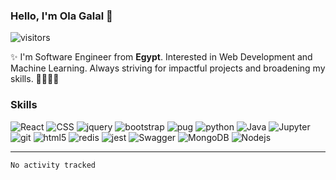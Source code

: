 ### Hello, I'm Ola Galal 👋

![visitors](https://visitor-badge.glitch.me/badge?page_id=olagalal.olagalal)

<p>✨ I'm Software Engineer from <b>Egypt</b>. Interested in Web Development and Machine Learning. Always striving for impactful projects and broadening my skills. 🚀👩🏻‍💻</p>

<h3>Skills</h3>
<p>
  <img alt="React" src="https://img.shields.io/badge/-React-45b8d8?style=flat-square&logo=react&logoColor=white" />
  <img alt="CSS" src="https://img.shields.io/badge/-CSS-1572B6?style=flat-square&logo=css3&logoColor=white" />
  <img alt="jquery" src="https://img.shields.io/badge/-jquery-0769AD?style=flat-square&logo=jquery&logoColor=white" />
  <img alt="bootstrap" src="https://img.shields.io/badge/-bootstrap-563D7C?style=flat-square&logo=bootstrap&logoColor=white" />
  <img alt="pug" src="https://img.shields.io/badge/-pug-E3C29B?style=flat-square&logo=pug&logoColor=white" />
  <img alt="python" src="https://img.shields.io/badge/-Python-FFD43B?style=flat-square&logo=python&logoColor=white" />
  <img alt="Java" src="https://img.shields.io/badge/-Java-ED8B00?style=flat-square&logo=Java&logoColor=white" />  
  <img alt="Jupyter" src="https://img.shields.io/badge/-Jupyter-F37626?style=flat-square&logo=Jupyter&logoColor=white" />
  <img alt="git" src="https://img.shields.io/badge/-Git-F05032?style=flat-square&logo=git&logoColor=white" />
  <img alt="html5" src="https://img.shields.io/badge/-HTML5-E34F26?style=flat-square&logo=html5&logoColor=white" />  
  <img alt="redis" src="https://img.shields.io/badge/-redis-CC0000?style=flat-square&logo=redis&logoColor=white" />
  <img alt="jest" src="https://img.shields.io/badge/-jest-C21325?style=flat-square&logo=jest&logoColor=white" />
  <img alt="Swagger" src="https://img.shields.io/badge/-Swagger-85EA2D?style=flat-square&logo=Swagger&logoColor=white" />
  <img alt="MongoDB" src="https://img.shields.io/badge/-MongoDB-13aa52?style=flat-square&logo=mongodb&logoColor=white" />
  <img alt="Nodejs" src="https://img.shields.io/badge/-Nodejs-43853d?style=flat-square&logo=Node.js&logoColor=white" />
</p>

-------

<!--START_SECTION:waka-->

```text
No activity tracked
```

<!--END_SECTION:waka-->

